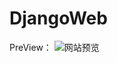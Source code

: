 # DjangoWeb
PreView：
![网站预览](https://github.com/Tokoy/DjangoWeb/raw/master/common_static/img/PreView.png)  
